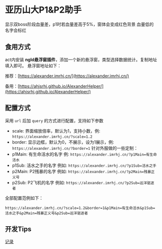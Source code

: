 # 亚历山大P1&P2助手

显示双boss阶段血量差，p1时若血量差高于5%，窗体会变成红色背景
血量低的名字会标红


## 食用方式
act内安装 **ngld悬浮窗插件**，添加一个新的悬浮窗，类型选择数据统计。复制地址填入即可。
悬浮窗地址如下：

推荐：[https://alexander.imrhj.cn/](https://alexander.imrhj.cn/)

备用：[https://ahjsrhj.github.io/AlexanderHelper/](https://ahjsrhj.github.io/AlexanderHelper/)

## 配置方式
采用 `url` 后加 `query` 的方式进行配置，支持如下参数
- scale: 界面缩放倍率，默认为1，支持小数，例: `https://alexander.imrhj.cn/?scale=1.2`
- border: 显示边框，默认为0，不展示，设为1展示，例: `https://alexander.imrhj.cn/?border=1`
针对外服做的一些定制：
- p1Main: 有生命活水的名字 例: `https://alexander.imrhj.cn/?p1Main=有生命活水`
- p1Sub: 活水之手的名字 例如: `https://alexander.imrhj.cn/?p1Sub=活水之手`
- p2Main: P2残暴的名字 例如: `https://alexander.imrhj.cn/?p2Main=残暴正义号`
- p2Sub: P2飞机的名字 例如: `https://alexander.imrhj.cn/?p2Sub=巡洋驱逐者`

全部配置范例如下：

`https://alexander.imrhj.cn/?scale=1.2&border=1&p1Main=有生命活水&p1Sub=活水之手&p2Main=残暴正义号&p2Sub=巡洋驱逐者`


## 开发Tips
[记录](./RECORD.md)